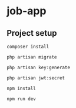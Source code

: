 # job-app

## Project setup
```
composer install
```
```
php artisan migrate
```
```
php artisan key:generate
```
```
php artisan jwt:secret
```
```
npm install
```
```
npm run dev
```
